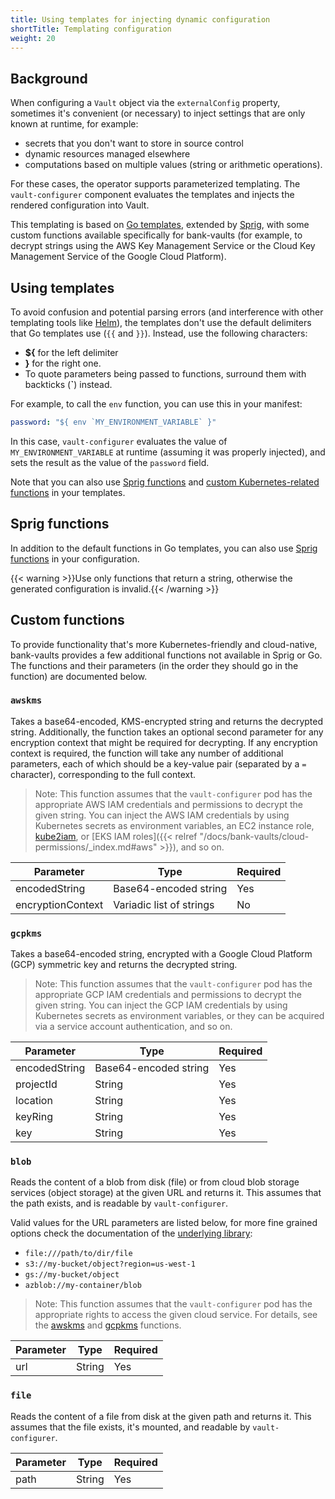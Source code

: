 ```yaml
---
title: Using templates for injecting dynamic configuration
shortTitle: Templating configuration
weight: 20
---
```


## Background

When configuring a `Vault` object via the `externalConfig` property, sometimes it's convenient (or necessary) to inject settings that are only known at runtime, for example:

- secrets that you don't want to store in source control
- dynamic resources managed elsewhere
- computations based on multiple values (string or arithmetic operations).

For these cases, the operator supports parameterized templating. The `vault-configurer` component evaluates the templates and injects the rendered configuration into Vault.

This templating is based on [Go templates](https://golang.org/pkg/text/template/), extended by [Sprig](https://github.com/Masterminds/sprig), with some custom functions available specifically for bank-vaults (for example, to decrypt strings using the AWS Key Management Service or the Cloud Key Management Service of the Google Cloud Platform).

## Using templates

To avoid confusion and potential parsing errors (and interference with other templating tools like [Helm](https://helm.sh/docs/chart_best_practices/templates/)), the templates don't use the default delimiters that Go templates use (`{{` and `}}`). Instead, use the following characters:

- **${** for the left delimiter
- **}** for the right one.
- To quote parameters being passed to functions, surround them with backticks (**`**) instead.

For example, to call the `env` function, you can use this in your manifest:

```yaml
password: "${ env `MY_ENVIRONMENT_VARIABLE` }"
```

In this case, `vault-configurer` evaluates the value of `MY_ENVIRONMENT_VARIABLE` at runtime (assuming it was properly injected), and sets the result as the value of the `password` field.

Note that you can also use [Sprig functions](#sprig-functions) and [custom Kubernetes-related functions](#custom-functions) in your templates.

## Sprig functions

In addition to the default functions in Go templates, you can also use [Sprig functions](http://masterminds.github.io/sprig/) in your configuration.

{{< warning >}}Use only functions that return a string, otherwise the generated configuration is invalid.{{< /warning >}}

## Custom functions

To provide functionality that's more Kubernetes-friendly and cloud-native, bank-vaults provides a few additional functions not available in Sprig or Go. The functions and their parameters (in the order they should go in the function) are documented below.

### `awskms`

Takes a base64-encoded, KMS-encrypted string and returns the decrypted string. Additionally, the function takes an optional second parameter for any encryption context that might be required for decrypting. If any encryption context is required, the function will take any number of additional parameters, each of which should be a key-value pair (separated by a `=` character), corresponding to the full context.

> Note: This function assumes that the `vault-configurer` pod has the appropriate AWS IAM credentials and permissions to decrypt the given string. You can inject the AWS IAM credentials by using Kubernetes secrets as environment variables, an EC2 instance role, [kube2iam](https://github.com/jtblin/kube2iam), or [EKS IAM roles]({{< relref "/docs/bank-vaults/cloud-permissions/_index.md#aws" >}}), and so on.

Parameter         | Type                           | Required
------------------|--------------------------------|---------
encodedString     | Base64-encoded string          | Yes
encryptionContext | Variadic list of strings       | No

### `gcpkms`

Takes a base64-encoded string, encrypted with a Google Cloud Platform (GCP) symmetric key and returns the decrypted string.

> Note: This function assumes that the `vault-configurer` pod has the appropriate GCP IAM credentials and permissions to decrypt the given string. You can inject the GCP IAM credentials by using Kubernetes secrets as environment variables, or they can be acquired via a service account authentication, and so on.

Parameter     | Type                  | Required
--------------|-----------------------|---------
encodedString | Base64-encoded string | Yes
projectId     | String                | Yes
location      | String                | Yes
keyRing       | String                | Yes
key           | String                | Yes

### `blob`

Reads the content of a blob from disk (file) or from cloud blob storage services (object storage) at the given URL and returns it. This assumes that the path exists, and is readable by `vault-configurer`.

Valid values for the URL parameters are listed below, for more fine grained options check the documentation of the [underlying library](https://gocloud.dev/howto/blob/):

- `file:///path/to/dir/file`
- `s3://my-bucket/object?region=us-west-1`
- `gs://my-bucket/object`
- `azblob://my-container/blob`

> Note: This function assumes that the `vault-configurer` pod has the appropriate rights to access the given cloud service. For details, see the [awskms](#awskms) and [gcpkms](#gcpkms) functions.

Parameter | Type   | Required
----------|--------|---------
url       | String | Yes

### `file`

Reads the content of a file from disk at the given path and returns it. This assumes that the file exists, it's mounted, and readable by `vault-configurer`.

Parameter | Type   | Required
----------|--------|---------
path      | String | Yes
